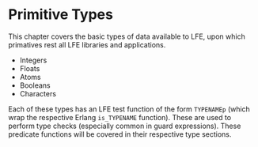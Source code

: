 # Primitive Types

This chapter covers the basic types of data available to LFE, upon which
primatives rest all LFE libraries and applications.

* Integers
* Floats
* Atoms
* Booleans
* Characters

Each of these types has an LFE test function of the form `TYPENAMEp` (which
wrap the respective Erlang `is_TYPENAME` function). These are used to perform
type checks (especially common in guard expressions). These predicate functions
will be covered in their respective type sections.
